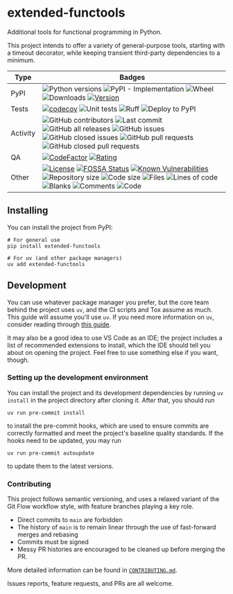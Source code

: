 # extended-functools

Additional tools for functional programming in Python.

This project intends to offer a variety of general-purpose tools, starting with
a timeout decorator, while keeping transient third-party dependencies to a
minimum.

| Type         | Badges |
|--------------|---|
| PyPI         | ![Python versions](https://img.shields.io/pypi/pyversions/extended-functools?logo=python) ![PyPI - Implementation](https://img.shields.io/pypi/implementation/extended-functools) ![Wheel](https://img.shields.io/pypi/wheel/extended-functools?logo=pypi) ![Downloads](https://img.shields.io/pypi/dm/extended-functools?logo=pypi) [![Version](https://img.shields.io/pypi/v/extended-functools)](https://pypi.org/project/extended-functools/) |
| Tests        | [![codecov](https://codecov.io/gh/Diapolo10/extended-functools/branch/main/graph/badge.svg?token=N3JOBzERqP)](https://codecov.io/gh/Diapolo10/extended-functools)  ![Unit tests](https://github.com/diapolo10/extended-functools/actions/workflows/unit_tests.yml/badge.svg) ![Ruff](https://github.com/diapolo10/extended-functools/workflows/Ruff/badge.svg) ![Deploy to PyPI](https://github.com/diapolo10/extended-functools/actions/workflows/pypi_deploy.yml/badge.svg) |
| Activity     | ![GitHub contributors](https://img.shields.io/github/contributors/diapolo10/extended-functools) ![Last commit](https://img.shields.io/github/last-commit/diapolo10/extended-functools?logo=github) ![GitHub all releases](https://img.shields.io/github/downloads/diapolo10/extended-functools/total?logo=github) ![GitHub issues](https://img.shields.io/github/issues/diapolo10/extended-functools) ![GitHub closed issues](https://img.shields.io/github/issues-closed/diapolo10/extended-functools) ![GitHub pull requests](https://img.shields.io/github/issues-pr/diapolo10/extended-functools) ![GitHub closed pull requests](https://img.shields.io/github/issues-pr-closed/diapolo10/extended-functools) |
| QA           | [![CodeFactor](https://www.codefactor.io/repository/github/diapolo10/extended-functools/badge?logo=codefactor)](https://www.codefactor.io/repository/github/diapolo10/extended-functools) [![Rating](https://img.shields.io/librariesio/sourcerank/pypi/extended-functools)](https://libraries.io/github/Diapolo10/extended-functools/sourcerank) |
| Other        | [![License](https://img.shields.io/github/license/diapolo10/extended-functools)](https://opensource.org/licenses/MIT) [![FOSSA Status](https://app.fossa.com/api/projects/git%2Bgithub.com%2FDiapolo10%2Fextended-functools.svg?type=shield)](https://app.fossa.com/projects/git%2Bgithub.com%2FDiapolo10%2Fextended-functools?ref=badge_shield) [![Known Vulnerabilities](https://snyk.io/test/github/diapolo10/extended-functools/badge.svg)](https://snyk.io/test/github/diapolo10/extended-functools) ![Repository size](https://img.shields.io/github/repo-size/diapolo10/extended-functools?logo=github) ![Code size](https://img.shields.io/github/languages/code-size/diapolo10/extended-functools?logo=github) ![Files](https://tokei.rs/b1/github/diapolo10/extended-functools?category=files) ![Lines of code](https://tokei.rs/b1/github/diapolo10/extended-functools) ![Blanks](https://tokei.rs/b1/github/diapolo10/extended-functools?category=blanks) ![Comments](https://tokei.rs/b1/github/diapolo10/extended-functools?category=comments) ![Code](https://tokei.rs/b1/github/diapolo10/extended-functools?category=code) |

## Installing

You can install the project from PyPI:

```pwsh
# For general use
pip install extended-functools

# For uv (and other package managers)
uv add extended-functools
```

## Development

You can use whatever package manager you prefer, but the core team behind the
project uses `uv`, and the CI scripts and Tox assume as much. This guide will
assume you'll use `uv`. If you need more information on `uv`, consider reading
through [this guide][UV tutorial].

It may also be a good idea to use VS Code as an IDE; the project includes a
list of recommended extensions to install, which the IDE should tell you about
on opening the project. Feel free to use something else if you want, though.

### Setting up the development environment

You can install the project and its development dependencies by running
`uv install` in the project directory after cloning it.
After that, you should run

```pwsh
uv run pre-commit install
```

to install the pre-commit hooks, which are used to ensure commits are correctly
formatted and meet the project's baseline quality standards. If the hooks need
to be updated, you may run

```pwsh
uv run pre-commit autoupdate
```

to update them to the latest versions.

### Contributing

This project follows semantic versioning, and uses a relaxed variant of the Git
Flow workflow style, with feature branches playing a key role.

- Direct commits to `main` are forbidden
- The history of `main` is to remain linear through the use of fast-forward
  merges and rebasing
- Commits must be signed
- Messy PR histories are encouraged to be cleaned up before merging the PR.

More detailed information can be found in [`CONTRIBUTING.md`][CONTRIBUTING].

Issues reports, feature requests, and PRs are all welcome.

[UV tutorial]: https://docs.astral.sh/uv/getting-started/
[CONTRIBUTING]: ./CONTRIBUTING.md
